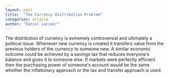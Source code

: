 ```yaml
---
layout: post
title:  "The Currency Distribution Problem"
categories: article
author: "Daniel Larimer"
---
```


The distribution of currency is extremely controversial and ultimately a political issue. Whenever new currency is created it transfers value from the previous holders of the currency to someone new. A similar economic outcome could be achieved by a savings tax that reduces everyone's balance and gives it to someone else. If markets were perfectly efficient then the purchasing power of someone's account would be the same whether the inflationary approach or the tax and transfer approach is used.

